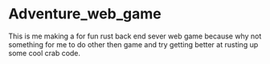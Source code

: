 # Adventure_web_game
This is me making a for fun rust back end sever web game because why not something for me to do other then game and try getting better at rusting up some cool crab code.

